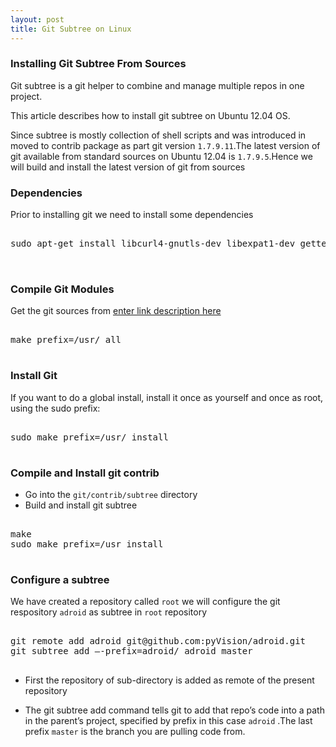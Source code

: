 ```yaml
---
layout: post
title: Git Subtree on Linux
---
```



### Installing Git Subtree From Sources

Git subtree is a git helper to combine and manage multiple repos in one project.

This article describes how to install git subtree on Ubuntu 12.04 OS.

Since subtree is mostly collection of shell scripts  and was introduced in moved to contrib package as part git version `1.7.9.11`.The latest version of git available from standard sources on Ubuntu 12.04 is `1.7.9.5`.Hence we will build and install the latest version of git from sources

### Dependencies
Prior to installing git we need to install some dependencies

<pre class="brush:python">

sudo apt-get install libcurl4-gnutls-dev libexpat1-dev gettext libz-dev libssl-dev build-essential


</pre>

### Compile Git Modules

Get the git sources from [enter link description here](https://github.com/git/git)

<pre class="brush:python">

make prefix=/usr/ all

</pre>

### Install Git

If you want to do a global install, install it once as yourself and once as root, using the sudo prefix:
<pre class="brush:python">

sudo make prefix=/usr/ install

</pre>

### Compile and Install git contrib

- Go into the `git/contrib/subtree` directory
- Build and install git subtree 
<pre class="brush:python">

make
sudo make prefix=/usr install

</pre>

### Configure a subtree

We have created a repository called `root`
we will configure the git respository  `adroid` as subtree in `root` repository

<pre class="brush:python">

git remote add adroid git@github.com:pyVision/adroid.git
git subtree add —-prefix=adroid/ adroid master

</pre>

- First the repository of sub-directory is added as remote of the present repository 

- The git subtree add command tells git to add that repo’s code into a path in the parent’s project, specified by prefix in this case `adroid` .The last prefix `master` is the branch you are pulling code from.

 

